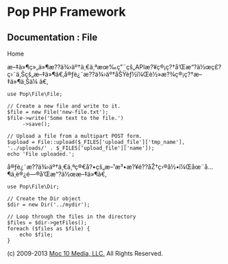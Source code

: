 Pop PHP Framework
=================

Documentation : File
--------------------

Home

æ–‡ä»¶ç»„ä»¶æ??ä¾›äº†ä¸€ä¸ªæœ‰ç”¨çš„APIæ?¥ç®¡ç?†å’Œæ“?ä½œç£?ç›˜ä¸Šçš„æ–‡ä»¶ã€‚å®ƒè¿˜æ??ä¾›äº†åŠŸèƒ½ï¼Œè½»æ?¾ç®¡ç?†æ–‡ä»¶ä¸Šä¼
ã€‚

    use Pop\File\File;

    // Create a new file and write to it.
    $file = new File('new-file.txt');
    $file->write('Some text to the file.')
         ->save();

    // Upload a file from a multipart POST form.
    $upload = File::upload($_FILES['upload_file']['tmp_name'], '../uploads/' . $_FILES['upload_file']['name']);
    echo 'File uploaded.';

å®ƒè¿˜æ??ä¾›äº†ä¸€ä¸ªç®€å?•çš„æ–¹æ³•æ?¥é??åŽ†ç›®å½•ï¼Œåœ¨å…¶ä¸­è®¿é—®å’Œæ“?ä½œæ–‡ä»¶ã€‚

    use Pop\File\Dir;

    // Create the Dir object
    $dir = new Dir('../mydir');

    // Loop through the files in the directory
    $files = $dir->getFiles();
    foreach ($files as $file) {
        echo $file;
    }

\(c) 2009-2013 [Moc 10 Media, LLC.](http://www.moc10media.com) All
Rights Reserved.
